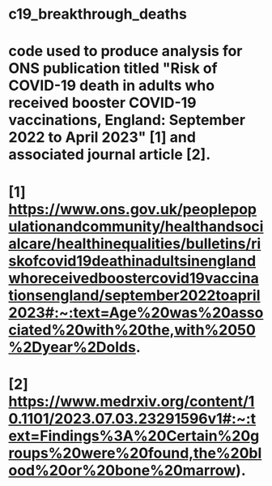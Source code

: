 # c19_breakthrough_deaths
# code used to produce analysis for ONS publication titled "Risk of COVID-19 death in adults who received booster COVID-19 vaccinations, England: September 2022 to April 2023" [1] and associated journal article [2]. 


# [1] https://www.ons.gov.uk/peoplepopulationandcommunity/healthandsocialcare/healthinequalities/bulletins/riskofcovid19deathinadultsinenglandwhoreceivedboostercovid19vaccinationsengland/september2022toapril2023#:~:text=Age%20was%20associated%20with%20the,with%2050%2Dyear%2Dolds.
# [2] https://www.medrxiv.org/content/10.1101/2023.07.03.23291596v1#:~:text=Findings%3A%20Certain%20groups%20were%20found,the%20blood%20or%20bone%20marrow).
